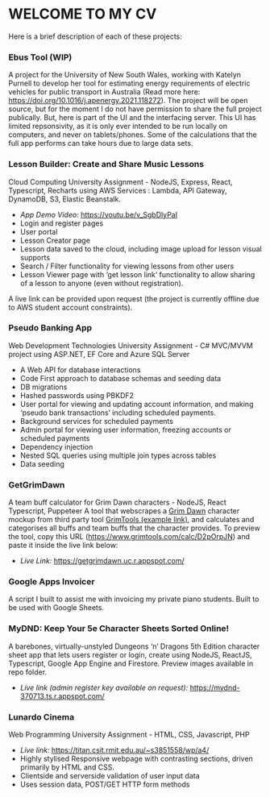 # WELCOME TO MY CV

Here is a brief description of each of these projects:

### Ebus Tool (WIP)

A project for the University of New South Wales, working with Katelyn Purnell to develop her tool for estimating energy requirements of electric vehicles for public transport in Australia (Read more here: https://doi.org/10.1016/j.apenergy.2021.118272). The project will be open source, but for the moment I do not have permission to share the full project publically. But, here is part of the UI and the interfacing server. This UI has limited repsonsivity, as it is only ever intended to be run locally on computers, and never on tablets/phones. Some of the calculations that the full app performs can take hours due to large data sets.

### Lesson Builder: Create and Share Music Lessons

Cloud Computing University Assignment - NodeJS, Express, React, Typescript, Recharts using AWS Services : Lambda, API Gateway, DynamoDB, S3, Elastic Beanstalk.

- _App Demo Video:_ https://youtu.be/v_SgbDlyPaI
- Login and register pages
- User portal
- Lesson Creator page
- Lesson data saved to the cloud, including image upload for lesson visual supports
- Search / Filter functionality for viewing lessons from other users
- Lesson Viewer page with ‘get lesson link’ functionality to allow sharing of a lesson to anyone (even without registration).

A live link can be provided upon request (the project is currently offline due to AWS student account constraints).

### Pseudo Banking App

Web Development Technologies University Assignment - C# MVC/MVVM project using ASP.NET, EF Core and Azure SQL Server

- A Web API for database interactions
- Code First approach to database schemas and seeding data
- DB migrations
- Hashed passwords using PBKDF2
- User portal for viewing and updating account information, and making ‘pseudo bank transactions’ including scheduled payments.
- Background services for scheduled payments
- Admin portal for viewing user information, freezing accounts or scheduled payments
- Dependency injection
- Nested SQL queries using multiple join types across tables
- Data seeding

### GetGrimDawn

A team buff calculator for Grim Dawn characters - NodeJS, React Typescript, Puppeteer
A tool that webscrapes a [Grim Dawn](https://www.grimdawn.com/) character mockup from third party tool [GrimTools (example link)](https://www.grimtools.com/calc/D2pOrpJN), and calculates and categorises all buffs and team buffs that the character provides. To preview the tool, copy this URL (https://www.grimtools.com/calc/D2pOrpJN) and paste it inside the live link below:

- _Live Link:_ https://getgrimdawn.uc.r.appspot.com/

### Google Apps Invoicer

A script I built to assist me with invoicing my private piano students. Built to be used with Google Sheets.

### MyDND: Keep Your 5e Character Sheets Sorted Online!

A barebones, virtually-unstyled Dungeons ‘n’ Dragons 5th Edition character sheet app that lets users register or login, create using NodeJS, ReactJS, Typescript, Google App Engine and Firestore. Preview images available in repo folder.

- _Live link (admin register key available on request):_ https://mydnd-370713.ts.r.appspot.com/

### Lunardo Cinema

Web Programming University Assignment - HTML, CSS, Javascript, PHP

- _Live link:_ https://titan.csit.rmit.edu.au/~s3851558/wp/a4/
- Highly stylised Responsive webpage with contrasting sections, driven primarily by HTML and CSS.
- Clientside and serverside validation of user input data
- Uses session data, POST/GET HTTP form methods

